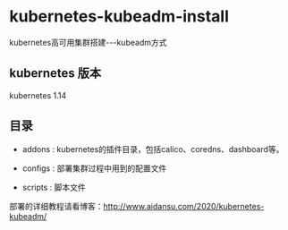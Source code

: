 # kubernetes-kubeadm-install
kubernetes高可用集群搭建---kubeadm方式
## kubernetes 版本
kubernetes 1.14
## 目录

- addons :  kubernetes的插件目录，包括calico、coredns、dashboard等。

- configs : 部署集群过程中用到的配置文件

- scripts : 脚本文件
  
部署的详细教程请看博客：http://www.aidansu.com/2020/kubernetes-kubeadm/
